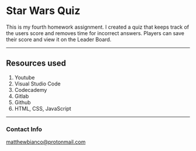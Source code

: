 # Star Wars Quiz

This is my fourth homework assignment. I created  a quiz that keeps track of the
users score and removes time for incorrect answers. Players can save their score 
and view it on the Leader Board.

---

## Resources used

1. Youtube
2. Visual Studio Code
3. Codecademy
4. Gitlab
5. Github
6. HTML, CSS, JavaScript
---

### Contact Info

matthewbianco@protonmail.com
